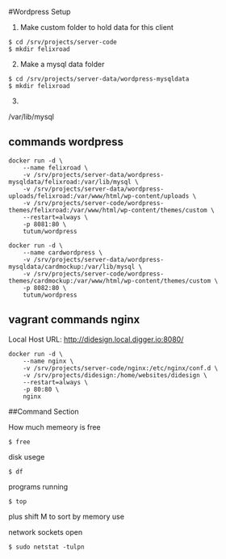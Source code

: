 #Wordpress Setup

1. Make custom folder to hold data for this client 

```
$ cd /srv/projects/server-code
$ mkdir felixroad
```

2. Make a mysql data folder

```
$ cd /srv/projects/server-data/wordpress-mysqldata
$ mkdir felixroad
```

3.


/var/lib/mysql


## commands wordpress


```
docker run -d \
	--name felixroad \
	-v /srv/projects/server-data/wordpress-mysqldata/felixroad:/var/lib/mysql \
	-v /srv/projects/server-data/wordpress-uploads/felixroad:/var/www/html/wp-content/uploads \
	-v /srv/projects/server-code/wordpress-themes/felixroad:/var/www/html/wp-content/themes/custom \
	--restart=always \
	-p 8081:80 \
	tutum/wordpress
```

```
docker run -d \
	--name cardwordpress \
	-v /srv/projects/server-data/wordpress-mysqldata/cardmockup:/var/lib/mysql \
	-v /srv/projects/server-code/wordpress-themes/cardmockup:/var/www/html/wp-content/themes/custom \
	-p 8082:80 \
	tutum/wordpress
```

## vagrant commands nginx

Local Host URL: http://didesign.local.digger.io:8080/

```
docker run -d \
	--name nginx \
	-v /srv/projects/server-code/nginx:/etc/nginx/conf.d \
	-v /srv/projects/didesign:/home/websites/didesign \
	--restart=always \
	-p 80:80 \
	nginx
```


##Command Section


How much memeory is free
```
$ free
```
disk usege
```
$ df
```
programs running
```
$ top
```

plus shift M to sort by memory use



network sockets open

```
$ sudo netstat -tulpn
```




